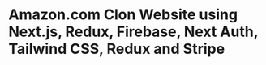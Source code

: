 # Amazon.com Clon Website using Next.js, Redux, Firebase, Next Auth, Tailwind CSS, Redux and Stripe
